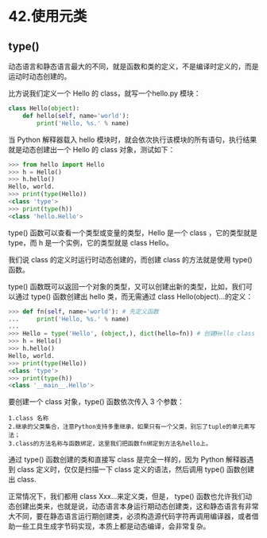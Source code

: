 # 42.使用元类

## type()

动态语言和静态语言最大的不同，就是函数和类的定义，不是编译时定义的，而是运动时动态创建的。

比方说我们定义一个 Hello 的 class，就写一个hello.py 模块：

````python
class Hello(object):
    def hello(self, name='world'):
        print('Hello, %s.' % name)
````

当 Python 解释器载入 hello 模块时，就会依次执行该模块的所有语句，执行结果就是动态创建出一个 Hello 的 class 对象，测试如下：
````python
>>> from hello import Hello
>>> h = Hello()
>>> h.hello()
Hello, world.
>>> print(type(Hello))
<class 'type'>
>>> print(type(h))
<class 'hello.Hello'>
````

type() 函数可以查看一个类型或变量的类型，Hello 是一个 class ，它的类型就是 type，而 h 是一个实例，它的类型就是 class Hello。

我们说 class 的定义时运行时动态创建的，而创建 class 的方法就是使用 type() 函数。

type() 函数既可以返回一个对象的类型，又可以创建出新的类型，比如，我们可以通过 type() 函数创建出 hello 类，而无需通过 class Hello(object)...的定义：

````python
>>> def fn(self, name='world'): # 先定义函数
...     print('Hello, %s.' % name)
...
>>> Hello = type('Hello', (object,), dict(hello=fn)) # 创建Hello class
>>> h = Hello()
>>> h.hello()
Hello, world.
>>> print(type(Hello))
<class 'type'>
>>> print(type(h))
<class '__main__.Hello'>
````

要创建一个 class 对象，type() 函数依次传入 3 个参数：

    1.class 名称
    2.继承的父类集合，注意Python支持多重继承，如果只有一个父类，别忘了tuple的单元素写法；
    3.class的方法名称与函数绑定，这里我们把函数fn绑定到方法名hello上。

通过 type() 函数创建的类和直接写 class 是完全一样的，因为 Python 解释器遇到 class 定义时，仅仅是扫描一下 class 定义的语法，然后调用 type() 函数创建出 class.


正常情况下，我们都用 class Xxx...来定义类，但是， type() 函数也允许我们动态创建出类来，也就是说，动态语言本身运行期动态创建类，这和静态语言有非常大不同，要在静态语言运行期创建类，必须构造源代码字符再调用编译器，或者借助一些工具生成字节码实现，本质上都是动态编译，会非常复杂。


